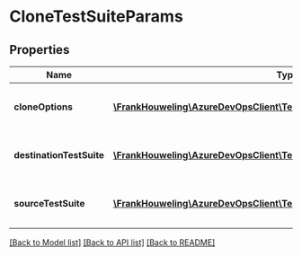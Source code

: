 # CloneTestSuiteParams

## Properties
Name | Type | Description | Notes
------------ | ------------- | ------------- | -------------
**cloneOptions** | [**\FrankHouweling\AzureDevOpsClient\TestPlan\Model\CloneOptions**](CloneOptions.md) | Test Plan Clone create parameters | [optional] 
**destinationTestSuite** | [**\FrankHouweling\AzureDevOpsClient\TestPlan\Model\DestinationTestSuiteInfo**](DestinationTestSuiteInfo.md) | Information about destination Test Suite | [optional] 
**sourceTestSuite** | [**\FrankHouweling\AzureDevOpsClient\TestPlan\Model\SourceTestSuiteInfo**](SourceTestSuiteInfo.md) | Information about source Test Suite | [optional] 

[[Back to Model list]](../README.md#documentation-for-models) [[Back to API list]](../README.md#documentation-for-api-endpoints) [[Back to README]](../README.md)


